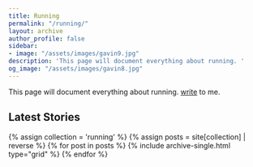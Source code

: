 ```yaml
---
title: Running
permalink: "/running/"
layout: archive
author_profile: false
sidebar:
- image: "/assets/images/gavin9.jpg"
description: 'This page will document everything about running. '
og_image: "/assets/images/gavin8.jpg"
---
```


This page will document everything about running. [write](mailto:letters@aravindiyer.com) to me.

## Latest Stories

<div class="grid__wrapper">
  {% assign collection = 'running' %}
  {% assign posts = site[collection] | reverse %}
  {% for post in posts %}
    {% include archive-single.html type="grid" %}
  {% endfor %}
</div>
